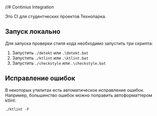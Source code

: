 //# Continius Integration

Это CI для студентческих проектов Технопарка.

## Запуск локально

Для запуска проверки стиля кода необходимо запустить три скрипта:
1. Запустить `./detekt` или `.\detekt.bat`
2. Запустить `./ktlint` или `.\ktlint.bat`
3. Запустить `./checkstyle` или `.\checkstyle.bat`


## Исправление ошибок

В некоторых утилитах есть автоматическое исправление ошибок.
Например, большинство ошибок можно поправить автоформаттером ktlint:

```
./ktlint -F
```
